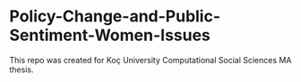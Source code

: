 # Policy-Change-and-Public-Sentiment-Women-Issues
This repo was created for Koç University Computational Social Sciences MA thesis. 
